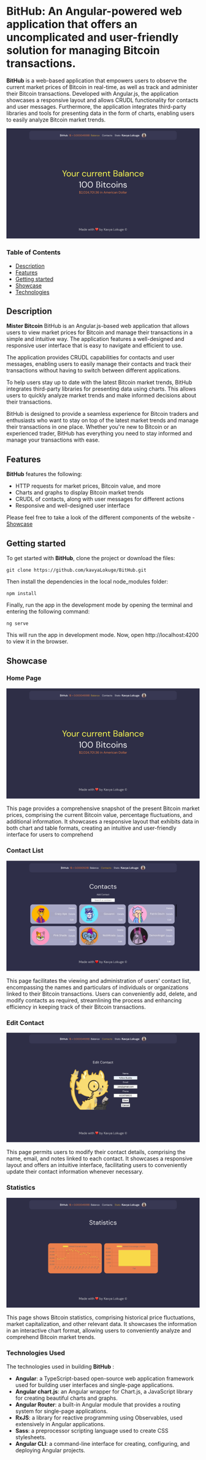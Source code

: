 # BitHub: An Angular-powered web application that offers an uncomplicated and user-friendly solution for managing Bitcoin transactions.

**BitHub** is a web-based application that empowers users to observe the current market prices of Bitcoin in real-time, as well as track and administer their Bitcoin transactions. Developed with Angular.js, the application showcases a responsive layout and allows CRUDL functionality for contacts and user messages. Furthermore, the application integrates third-party libraries and tools for presenting data in the form of charts, enabling users to easily analyze Bitcoin market trends.

![BitHub](https://github.com/kavyaLokuge/BitHub/blob/master/screenShots/Home.png)

### Table of Contents

- [Description](#description)
- [Features](#features)
- [Getting started](#getting-started)
- [Showcase](#showcase)
- [Technologies](#technologies-used)

## Description

**Mister Bitcoin** BitHub is an Angular.js-based web application that allows users to view market prices for Bitcoin and manage their transactions in a simple and intuitive way. The application features a well-designed and responsive user interface that is easy to navigate and efficient to use.

The application provides CRUDL capabilities for contacts and user messages, enabling users to easily manage their contacts and track their transactions without having to switch between different applications.

To help users stay up to date with the latest Bitcoin market trends, BitHub integrates third-party libraries for presenting data using charts. This allows users to quickly analyze market trends and make informed decisions about their transactions.

BitHub is designed to provide a seamless experience for Bitcoin traders and enthusiasts who want to stay on top of the latest market trends and manage their transactions in one place. Whether you're new to Bitcoin or an experienced trader, BitHub has everything you need to stay informed and manage your transactions with ease.

## Features

**BitHub** features the following:

<!-- - Simple authentication - store and session storage. -->

- HTTP requests for market prices, Bitcoin value, and more
- Charts and graphs to display Bitcoin market trends
- CRUDL of contacts, along with user messages for different actions
- Responsive and well-designed user interface

Please feel free to take a look of the different components of the website - [Showcase](#showcase)

## Getting started

To get started with **BitHub**, clone the project or download the files:

```
git clone https://github.com/kavyaLokuge/BitHub.git
```

Then install the dependencies in the local node_modules folder:

```
npm install
```

Finally, run the app in the development mode by opening the terminal and entering the following command:

```
ng serve
```

This will run the app in development mode. Now, open http://localhost:4200 to view it in the browser.

## Showcase

### Home Page

![BitHub-Home](https://github.com/kavyaLokuge/BitHub/blob/master/screenShots/Home.png)

This page provides a comprehensive snapshot of the present Bitcoin market prices, comprising the current Bitcoin value, percentage fluctuations, and additional information. It showcases a responsive layout that exhibits data in both chart and table formats, creating an intuitive and user-friendly interface for users to comprehend

### Contact List

![BitHub-Contacts](https://github.com/kavyaLokuge/BitHub/blob/master/screenShots/ContactsList.png)

This page facilitates the viewing and administration of users' contact list, encompassing the names and particulars of individuals or organizations linked to their Bitcoin transactions. Users can conveniently add, delete, and modify contacts as required, streamlining the process and enhancing efficiency in keeping track of their Bitcoin transactions.

### Edit Contact

![BitHub-Contact-Edit](https://github.com/kavyaLokuge/BitHub/blob/master/screenShots/EditContacts.png)

This page permits users to modify their contact details, comprising the name, email, and notes linked to each contact. It showcases a responsive layout and offers an intuitive interface, facilitating users to conveniently update their contact information whenever necessary.

### Statistics

![BitHub](https://github.com/kavyaLokuge/BitHub/blob/master/screenShots/stats.png)

This page shows Bitcoin statistics, comprising historical price fluctuations, market capitalization, and other relevant data. It showcases the information in an interactive chart format, allowing users to conveniently analyze and comprehend Bitcoin market trends.
### Technologies Used

The technologies used in building **BitHub** :

- **Angular**: a TypeScript-based open-source web application framework used for building user interfaces and single-page applications.
- **Angular chart.js**: an Angular wrapper for Chart.js, a JavaScript library for creating beautiful charts and graphs.
- **Angular Router**: a built-in Angular module that provides a routing system for single-page applications.
- **RxJS**: a library for reactive programming using Observables, used extensively in Angular applications.
- **Sass**: a preprocessor scripting language used to create CSS stylesheets.
- **Angular CLI**: a command-line interface for creating, configuring, and deploying Angular projects.


